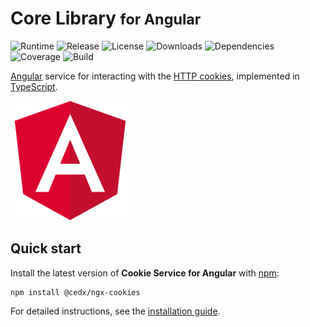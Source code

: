 # Core Library <small>for Angular</small>
![Runtime](https://img.shields.io/badge/angular-%3E%3D7.2-brightgreen.svg) ![Release](https://img.shields.io/npm/v/@cedx/ngx-cookies.svg) ![License](https://img.shields.io/npm/l/@cedx/ngx-cookies.svg) ![Downloads](https://img.shields.io/npm/dt/@cedx/ngx-cookies.svg) ![Dependencies](https://david-dm.org/cedx/ngx-cookies.js.svg) ![Coverage](https://coveralls.io/repos/github/cedx/ngx-cookies.js/badge.svg) ![Build](https://travis-ci.com/cedx/ngx-cookies.js.svg)

[Angular](https://angular.io) service for interacting with the [HTTP cookies](https://developer.mozilla.org/en-US/docs/Web/HTTP/Cookies),
implemented in [TypeScript](https://www.typescriptlang.org).

![Angular](img/angular.png)

## Quick start
Install the latest version of **Cookie Service for Angular** with [npm](https://www.npmjs.com):

```shell
npm install @cedx/ngx-cookies
```

For detailed instructions, see the [installation guide](installation.md).

